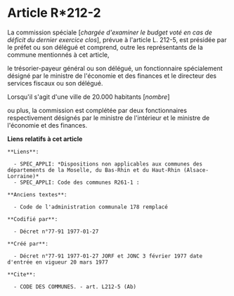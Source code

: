 # Article R*212-2

La commission spéciale [*chargée d'examiner le budget voté en cas de déficit du dernier exercice clos*], prévue à l'article
L. 212-5, est présidée par le préfet ou son délégué et comprend, outre les représentants de la commune mentionnés à cet
article,

le trésorier-payeur général ou son délégué, un fonctionnaire spécialement désigné par le ministre de l'économie et des
finances et le directeur des services fiscaux ou son délégué. 

Lorsqu'il s'agit d'une ville de 20.000 habitants [*nombre*]

ou plus, la commission est complétée par deux fonctionnaires respectivement désignés par le ministre de l'intérieur et le
ministre de l'économie et des finances.

**Liens relatifs à cet article**

	**Liens**:

	  - SPEC_APPLI: *Dispositions non applicables aux communes des départements de la Moselle, du Bas-Rhin et du Haut-Rhin (Alsace-Lorraine)*
	  - SPEC_APPLI: Code des communes R261-1 :

	**Anciens textes**:

	  - Code de l'administration communale 178 remplacé

	**Codifié par**:

	  - Décret n°77-91 1977-01-27

	**Créé par**:

	  - Décret n°77-91 1977-01-27 JORF et JONC 3 février 1977 date d'entrée en vigueur 20 mars 1977

	**Cite**:

	  - CODE DES COMMUNES. - art. L212-5 (Ab)
